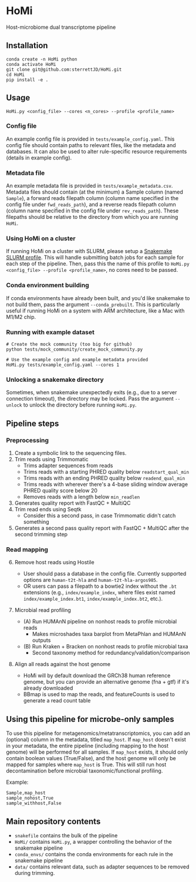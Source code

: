 # HoMi
Host-microbiome dual transcriptome pipeline

## Installation
```
conda create -n HoMi python
conda activate HoMi
git clone git@github.com:sterrettJD/HoMi.git
cd HoMi
pip install -e .
```

## Usage
```
HoMi.py <config_file> --cores <n_cores> --profile <profile_name>
```

### Config file
An example config file is provided in `tests/example_config.yaml`. This config file should contain paths to relevant files, like the metadata and databases. It can also be used to alter rule-specific resource requirements (details in example config).

### Metadata file
An example metadata file is provided in `tests/example_metadata.csv`.
Metadata files should contain (at the minimum) a Sample column (named `Sample`), a forward reads filepath column (column name specified in the config file under `fwd_reads_path`), and a reverse reads filepath column (column name specified in the config file under `rev_reads_path`). These filepaths should be relative to the directory from which you are running `HoMi`.

### Using HoMi on a cluster
If running HoMi on a cluster with SLURM, please setup a [Snakemake SLURM profile](https://github.com/Snakemake-Profiles/slurm). This will handle submitting batch jobs for each sample for each step of the pipeline. Then, pass this the name of this profile to `HoMi.py <config_file> --profile <profile_name>`, no cores need to be passed.

### Conda environment building
If conda environments have already been built, and you'd like snakemake to not build them, pass the argument `--conda_prebuilt`. This is particularly useful if running HoMi on a system with ARM architecture, like a Mac with M1/M2 chip. 

### Running with example dataset
```
# Create the mock community (too big for github)
python tests/mock_community/create_mock_community.py

# Use the example config and example metadata provided
HoMi.py tests/example_config.yaml --cores 1
```

### Unlocking a snakemake directory
Sometimes, when snakemake unexpectedly exits (e.g., due to a server connection timeout), the directory may be locked. Pass the argument `--unlock` to unlock the directory before running `HoMi.py`.

## Pipeline steps
### Preprocessing
1. Create a symbolic link to the sequencing files.
2. Trim reads using Trimmomatic
    - Trims adapter sequences from reads
    - Trims reads with a starting PHRED quality below `readstart_qual_min`
    - Trims reads with an ending PHRED quality below `readend_qual_min`
    - Trims reads with wherever there's a 4-base sliding window average PHRED quality score below 20
    - Removes reads with a length below `min_readlen`
3. Generates quality report with FastQC + MultiQC
4. Trim read ends using Seqtk
    - Consider this a second pass, in case Trimmomatic didn't catch something
5. Generates a second pass quality report with FastQC + MultiQC after the second trimming step

### Read mapping
6. Remove host reads using Hostile
    - User should pass a database in the config file. Currently supported options are `human-t2t-hla` and `human-t2t-hla-argos985`.
    - OR users can pass a filepath to a bowtie2 index without the `.bt` extensions (e.g., `index/example_index`, where files exist named `index/example_index.bt1`, `index/example_index.bt2`, etc.).
7. Microbial read profiling
    - (A) Run HUMAnN pipeline on nonhost reads to profile microbial reads
        - Makes microshades taxa barplot from MetaPhlan and HUMAnN outputs
    - (B) Run Kraken + Bracken on nonhost reads to profile microbial taxa 
        - Second taxonomy method for redundancy/validation/comparison

8. Align all reads against the host genome
    - HoMi will by default download the GRCh38 human reference genome, but you can provide an alternative genome (fna + gtf) if it's already downloaded
    - BBmap is used to map the reads, and featureCounts is used to generate a read count table


## Using this pipeline for microbe-only samples 
To use this pipeline for metagenomics/metatranscriptomics, you can add an (optional) column in the metadata, titled `map_host`. If `map_host` doesn't exist in your metadata, the entire pipeline (including mapping to the host genome) will be performed for all samples. If `map_host` exists, it should only contain boolean values (True/False), and the host genome will only be mapped for samples where `map_host` is True. This will still run host decontamination before microbial taxonomic/functional profiling.

Example:
```
Sample,map_host 
sample_nohost,True 
sample_withhost,False
```

## Main repository contents
- `snakefile` contains the bulk of the pipeline
- `HoMi/` contains `HoMi.py`, a wrapper controlling the behavior of the snakemake pipeline
- `conda_envs/` contains the conda environments for each rule in the snakemake pipeline
- `data/` contains relevant data, such as adapter sequences to be removed during trimming.
